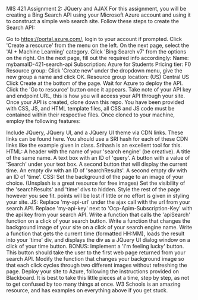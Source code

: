 MIS 421 Assignment 2: JQuery and AJAX
For this assignment, you will be creating a Bing Search API using your Microsoft Azure account and using it to construct a simple web search site. Follow these steps to create the Search API:

Go to https://portal.azure.com/, login to your account if prompted.
Click 'Create a resource' from the menu on the left.
On the next page, select the 'AI + Machine Learning' category.
Click 'Bing Search v7' from the options on the right.
On the next page, fill out the required info accordingly:
Name: mybamaID-421-search-api
Subscription: Azure for Students
Pricing tier: F0
Resource group: Click 'Create new' under the dropdown menu, give the new group a name and click OK.
Resource group location: (US) Central US
Click Create at the bottom of the page. Wait for Azure to deploy the API.
Click the 'Go to resource' button once it appears.
Take note of your API key and endpoint URL, this is how you will access your API through your site.
Once your API is created, clone down this repo. You have been provided with CSS, JS, and HTML template files, all CSS and JS code must be contained within their respective files. Once cloned to your machine, employ the following features:

Include JQuery, JQuery UI, and a JQuery UI theme via CDN links.
These links can be found here.
You should use a SRI hash for each of these CDN links like the example given in class. Srihash is an excellent tool for this.
HTML:
 A header with the name of your 'search engine' (be creative).
 A title of the same name.
 A text box with an ID of 'query'.
 A button with a value of 'Search' under your text box.
 A second button that will display the current time.
 An empty div with an ID of 'searchResults'.
 A second empty div with an ID of 'time'.
CSS:
 Set the background of the page to an image of your choice. (Unsplash is a great resource for free images)
 Set the visibility of the 'searchResults' and 'time' divs to hidden.
 Style the rest of the page however you see fit. points will be lost if little or no effort is given in styling your site.
JS:
 Replace 'my-api-url' under the ajax call with the url from your search API.
 Replace 'my-api-key' next to 'Ocp-Apim-Subscription-Key' with the api key from your search API.
 Write a function that calls the 'apiSearch' function on a click of your search button.
 Write a function that changes the background image of your site on a click of your search engine name.
 Write a function that gets the current time (formatted HH:MM), loads the result into your 'time' div, and displays the div as a JQuery UI dialog window on a click of your time button.
BONUS:
 Implement a 'I'm feeling lucky' button. This button should take the user to the first web page returned from your search API.
 Modify the function that changes your background image so that each click cycles through two different images without refreshing the page.
Deploy your site to Azure, following the instructions provided on Blackboard.
It is best to take this little pieces at a time, step by step, as not to get confused by too many things at once. W3 Schools is an amazing resource, and has examples on everything above if you get stuck.
